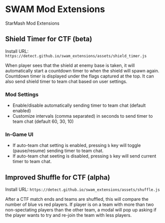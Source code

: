 # SWAM Mod Extensions
StarMash Mod Extensions

## Shield Timer for CTF (beta)

Install URL: `https://detect.github.io/swam_extensions/assets/shield_timer.js`

When player sees that the shield at enemy base is taken, it will automatically start a countdown timer to when the shield will spawn again. Countdown timer is displayed under the flags captured at the top. It can also send shield timer to team chat based on user settings.

### Mod Settings

- Enable/disable automatically sending timer to team chat (default enabled)
- Customize intervals (comma separated) in seconds to send timer to team chat (default 60, 30, 10)

### In-Game UI
- If auto-team chat setting is enabled, pressing `b` key will toggle (pause/resume) sending timer to team chat.
- If auto-team chat seeting is disabled, pressing `b` key will send current timer to team chat.

## Improved Shuffle for CTF (alpha)

Install URL: `https://detect.github.io/swam_extensions/assets/shuffle.js`

After a CTF match ends and teams are shuffled, this will compare the number of blue vs red players. If player is on a team with more than two non-spectating players than the other team, a modal will pop up asking if the player wants to try and re-join the team with less players.
